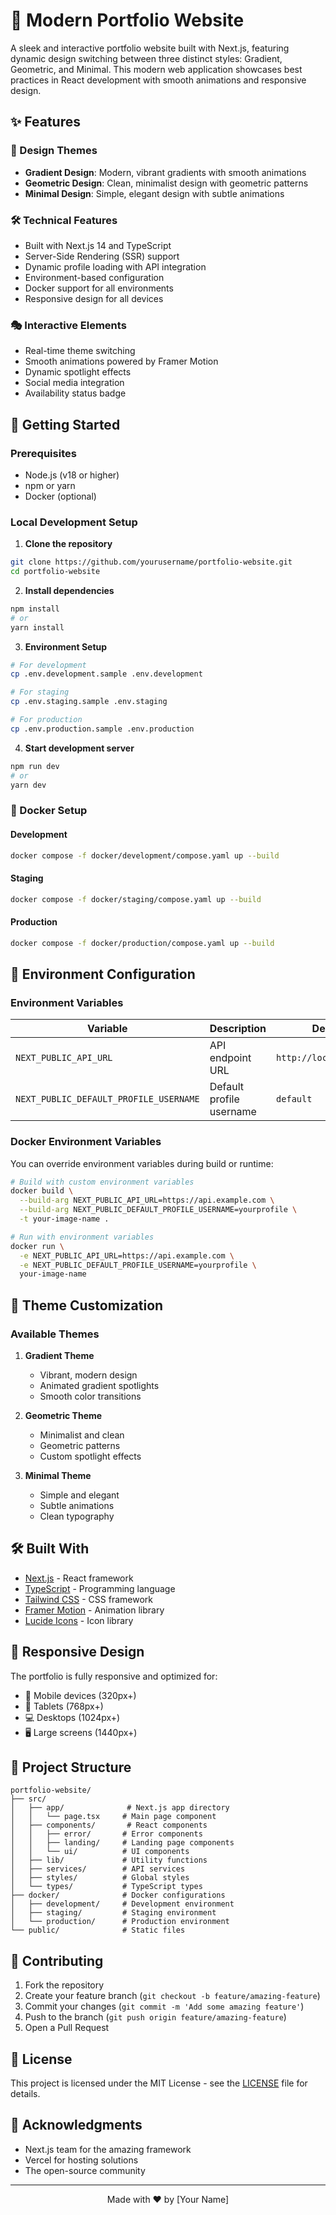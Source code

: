 # 🎨 Modern Portfolio Website

A sleek and interactive portfolio website built with Next.js, featuring dynamic design switching between three distinct styles: Gradient, Geometric, and Minimal. This modern web application showcases best practices in React development with smooth animations and responsive design.

## ✨ Features

### 🎯 Design Themes

- **Gradient Design**: Modern, vibrant gradients with smooth animations
- **Geometric Design**: Clean, minimalist design with geometric patterns
- **Minimal Design**: Simple, elegant design with subtle animations

### 🛠 Technical Features

- Built with Next.js 14 and TypeScript
- Server-Side Rendering (SSR) support
- Dynamic profile loading with API integration
- Environment-based configuration
- Docker support for all environments
- Responsive design for all devices

### 🎭 Interactive Elements

- Real-time theme switching
- Smooth animations powered by Framer Motion
- Dynamic spotlight effects
- Social media integration
- Availability status badge

## 🚀 Getting Started

### Prerequisites

- Node.js (v18 or higher)
- npm or yarn
- Docker (optional)

### Local Development Setup

1. **Clone the repository**

```bash
git clone https://github.com/yourusername/portfolio-website.git
cd portfolio-website
```

2. **Install dependencies**

```bash
npm install
# or
yarn install
```

3. **Environment Setup**

```bash
# For development
cp .env.development.sample .env.development

# For staging
cp .env.staging.sample .env.staging

# For production
cp .env.production.sample .env.production
```

4. **Start development server**

```bash
npm run dev
# or
yarn dev
```

### 🐳 Docker Setup

#### Development

```bash
docker compose -f docker/development/compose.yaml up --build
```

#### Staging

```bash
docker compose -f docker/staging/compose.yaml up --build
```

#### Production

```bash
docker compose -f docker/production/compose.yaml up --build
```

## 🔧 Environment Configuration

### Environment Variables

| Variable                               | Description              | Default                 |
| -------------------------------------- | ------------------------ | ----------------------- |
| `NEXT_PUBLIC_API_URL`                  | API endpoint URL         | `http://localhost:8000` |
| `NEXT_PUBLIC_DEFAULT_PROFILE_USERNAME` | Default profile username | `default`               |

### Docker Environment Variables

You can override environment variables during build or runtime:

```bash
# Build with custom environment variables
docker build \
  --build-arg NEXT_PUBLIC_API_URL=https://api.example.com \
  --build-arg NEXT_PUBLIC_DEFAULT_PROFILE_USERNAME=yourprofile \
  -t your-image-name .

# Run with environment variables
docker run \
  -e NEXT_PUBLIC_API_URL=https://api.example.com \
  -e NEXT_PUBLIC_DEFAULT_PROFILE_USERNAME=yourprofile \
  your-image-name
```

## 🎨 Theme Customization

### Available Themes

1. **Gradient Theme**

   - Vibrant, modern design
   - Animated gradient spotlights
   - Smooth color transitions

2. **Geometric Theme**

   - Minimalist and clean
   - Geometric patterns
   - Custom spotlight effects

3. **Minimal Theme**
   - Simple and elegant
   - Subtle animations
   - Clean typography

## 🛠️ Built With

- [Next.js](https://nextjs.org/) - React framework
- [TypeScript](https://www.typescriptlang.org/) - Programming language
- [Tailwind CSS](https://tailwindcss.com/) - CSS framework
- [Framer Motion](https://www.framer.com/motion/) - Animation library
- [Lucide Icons](https://lucide.dev/) - Icon library

## 📱 Responsive Design

The portfolio is fully responsive and optimized for:

- 📱 Mobile devices (320px+)
- 📱 Tablets (768px+)
- 💻 Desktops (1024px+)
- 🖥️ Large screens (1440px+)

## 📂 Project Structure

```
portfolio-website/
├── src/
│   ├── app/              # Next.js app directory
│   │   └── page.tsx     # Main page component
│   ├── components/       # React components
│   │   ├── error/       # Error components
│   │   ├── landing/     # Landing page components
│   │   └── ui/          # UI components
│   ├── lib/             # Utility functions
│   ├── services/        # API services
│   ├── styles/          # Global styles
│   └── types/           # TypeScript types
├── docker/              # Docker configurations
│   ├── development/     # Development environment
│   ├── staging/         # Staging environment
│   └── production/      # Production environment
└── public/              # Static files
```

## 🤝 Contributing

1. Fork the repository
2. Create your feature branch (`git checkout -b feature/amazing-feature`)
3. Commit your changes (`git commit -m 'Add some amazing feature'`)
4. Push to the branch (`git push origin feature/amazing-feature`)
5. Open a Pull Request

## 📄 License

This project is licensed under the MIT License - see the [LICENSE](LICENSE) file for details.

## 🙏 Acknowledgments

- Next.js team for the amazing framework
- Vercel for hosting solutions
- The open-source community

---

<p align="center">
Made with ❤️ by [Your Name]
</p>
